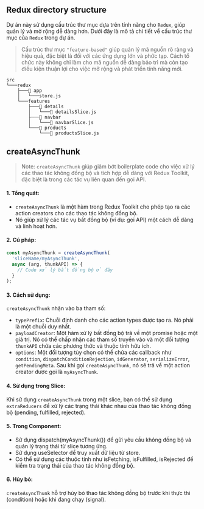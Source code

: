 ## Redux directory structure

Dự án này sử dụng cấu trúc thư mục dựa trên tính năng cho `Redux`, giúp quản lý và mở rộng dễ dàng hơn. Dưới đây là mô tả chi tiết về cấu trúc thư mục của `Redux` trong dự án.

> Cấu trúc thư mục `"feature-based"` giúp quản lý mã nguồn rõ ràng và hiệu quả, đặc biệt là đối với các ứng dụng lớn và phức tạp. Cách tổ chức này không chỉ làm cho mã nguồn dễ dàng bảo trì mà còn tạo điều kiện thuận lợi cho việc mở rộng và phát triển tính năng mới.


```plaintext
src
└───redux
    ├───📁 app
    │   └───store.js
    └───features
        ├───📁 details
        │   └───📄 detailsSlice.js
        ├───📁 navbar
        │   └───📄 navbarSlice.js
        └───📁 products
            └───📄 productsSlice.js

```
## createAsyncThunk

>Note: `createAsyncThunk` giúp giảm bớt boilerplate code cho việc xử lý các thao tác không đồng bộ và tích hợp dễ dàng với Redux Toolkit, đặc biệt là trong các tác vụ liên quan đến gọi API.


#### 1. Tổng quát:
- `createAsyncThunk` là một hàm trong Redux Toolkit cho phép tạo ra các action creators cho các thao tác không đồng bộ.
- Nó giúp xử lý các tác vụ bất đồng bộ (ví dụ: gọi API) một cách dễ dàng và linh hoạt hơn.

#### 2. Cú pháp:

```jsx
const myAsyncThunk = createAsyncThunk(
  'sliceName/myAsyncThunk',
  async (arg, thunkAPI) => {
    // Code xử lý bất đồng bộ ở đây
  }
);
```

#### 3. Cách sử dụng:

`createAsyncThunk` nhận vào ba tham số:
- `typePrefix`: Chuỗi định danh cho các action types được tạo ra. Nó phải là một chuỗi duy nhất.
- `payloadCreator`: Một hàm xử lý bất đồng bộ trả về một promise hoặc một giá trị. Nó có thể chấp nhận các tham số truyền vào và một đối tượng `thunkAPI` chứa các phương thức và thuộc tính hữu ích.
- `options`: Một đối tượng tùy chọn có thể chứa các callback như `condition`, `dispatchConditionRejection`, `idGenerator`, `serializeError`, `getPendingMeta`.
Sau khi gọi `createAsyncThunk`, nó sẽ trả về một action creator được gọi là `myAsyncThunk`.

#### 4. Sử dụng trong Slice:


Khi sử dụng `createAsyncThunk` trong một slice, bạn có thể sử dụng `extraReducers` để xử lý các trạng thái khác nhau của thao tác không đồng bộ (pending, fulfilled, rejected).

#### 5. Trong Component:

- Sử dụng dispatch(myAsyncThunk()) để gửi yêu cầu không đồng bộ và quản lý trạng thái từ slice tương ứng.
- Sử dụng useSelector để truy xuất dữ liệu từ store.
- Có thể sử dụng các thuộc tính như isFetching, isFulfilled, isRejected để kiểm tra trạng thái của thao tác không đồng bộ.

#### 6. Hủy bỏ:

`createAsyncThunk` hỗ trợ hủy bỏ thao tác không đồng bộ trước khi thực thi (condition) hoặc khi đang chạy (signal).